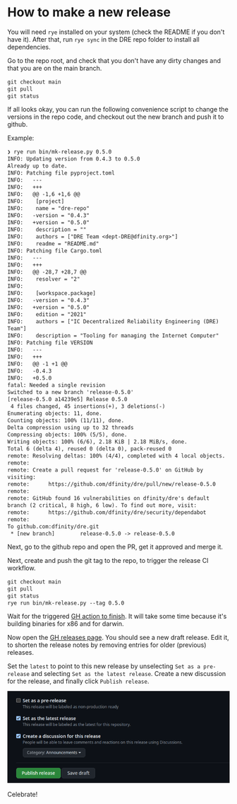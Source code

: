 
# How to make a new release

You will need `rye` installed on your system (check the README if you don't have it).
After that, run `rye sync` in the DRE repo folder to install all dependencies.

Go to the repo root, and check that you don't have any dirty changes and that you are on the main branch.

```
git checkout main
git pull
git status
```

If all looks okay, you can run the following convenience script to change the versions in the repo code, and checkout out the new branch and push it to github.

Example:

```
❯ rye run bin/mk-release.py 0.5.0
INFO: Updating version from 0.4.3 to 0.5.0
Already up to date.
INFO: Patching file pyproject.toml
INFO:   ---
INFO:   +++
INFO:   @@ -1,6 +1,6 @@
INFO:    [project]
INFO:    name = "dre-repo"
INFO:   -version = "0.4.3"
INFO:   +version = "0.5.0"
INFO:    description = ""
INFO:    authors = ["DRE Team <dept-DRE@dfinity.org>"]
INFO:    readme = "README.md"
INFO: Patching file Cargo.toml
INFO:   ---
INFO:   +++
INFO:   @@ -28,7 +28,7 @@
INFO:    resolver = "2"
INFO:
INFO:    [workspace.package]
INFO:   -version = "0.4.3"
INFO:   +version = "0.5.0"
INFO:    edition = "2021"
INFO:    authors = ["IC Decentralized Reliability Engineering (DRE) Team"]
INFO:    description = "Tooling for managing the Internet Computer"
INFO: Patching file VERSION
INFO:   ---
INFO:   +++
INFO:   @@ -1 +1 @@
INFO:   -0.4.3
INFO:   +0.5.0
fatal: Needed a single revision
Switched to a new branch 'release-0.5.0'
[release-0.5.0 a14239e5] Release 0.5.0
 4 files changed, 45 insertions(+), 3 deletions(-)
Enumerating objects: 11, done.
Counting objects: 100% (11/11), done.
Delta compression using up to 32 threads
Compressing objects: 100% (5/5), done.
Writing objects: 100% (6/6), 2.18 KiB | 2.18 MiB/s, done.
Total 6 (delta 4), reused 0 (delta 0), pack-reused 0
remote: Resolving deltas: 100% (4/4), completed with 4 local objects.
remote:
remote: Create a pull request for 'release-0.5.0' on GitHub by visiting:
remote:      https://github.com/dfinity/dre/pull/new/release-0.5.0
remote:
remote: GitHub found 16 vulnerabilities on dfinity/dre's default branch (2 critical, 8 high, 6 low). To find out more, visit:
remote:      https://github.com/dfinity/dre/security/dependabot
remote:
To github.com:dfinity/dre.git
 * [new branch]        release-0.5.0 -> release-0.5.0
```

Next, go to the github repo and open the PR, get it approved and merge it.

Next, create and push the git tag to the repo, to trigger the release CI workflow.

```
git checkout main
git pull
git status
rye run bin/mk-release.py --tag 0.5.0
```

Wait for the triggered [GH action to finish](https://github.com/dfinity/dre/actions). It will take some time because it's building binaries for x86 and for darwin.

Now open the [GH releases page](https://github.com/dfinity/dre/releases).
You should see a new draft release. Edit it, to shorten the release notes by removing entries for older (previous) releases.

Set the `latest` to point to this new release by unselecting `Set as a pre-release` and selecting `Set as the latest release`. Create a new discussion for the release, and finally click `Publish release`.

![make-release-screenshot](make-release-screenshot.png)

Celebrate!